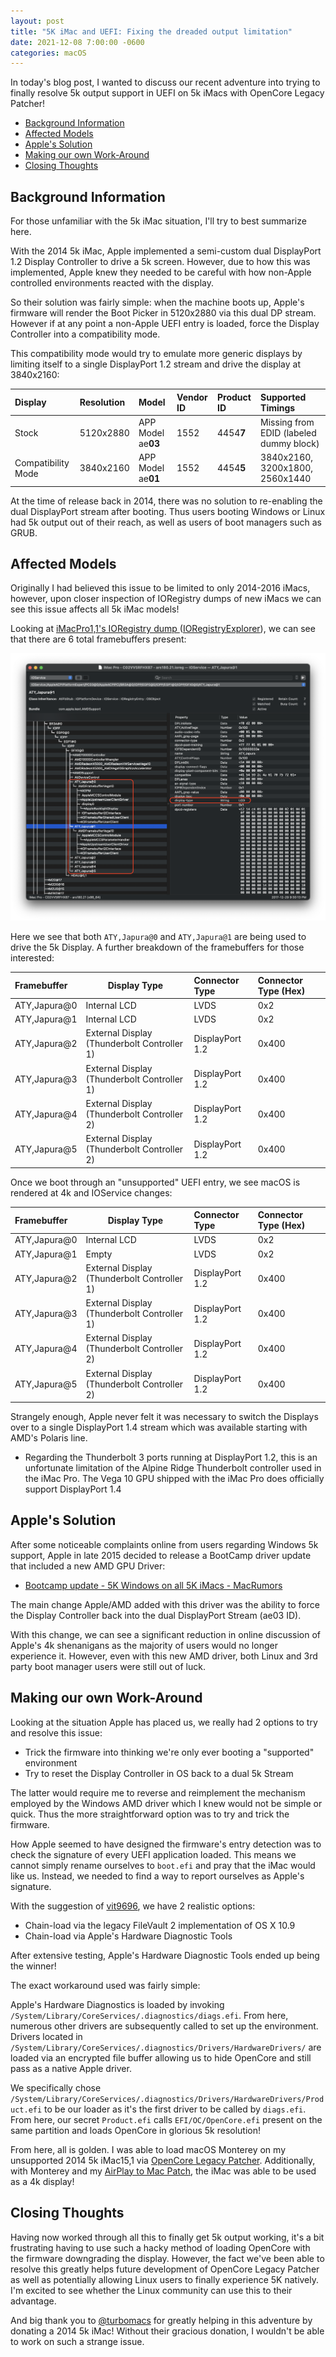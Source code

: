 ```yaml
---
layout: post
title: "5K iMac and UEFI: Fixing the dreaded output limitation"
date: 2021-12-08 7:00:00 -0600
categories: macOS
---
```


In today's blog post, I wanted to discuss our recent adventure into trying to finally resolve 5k output support in UEFI on 5k iMacs with OpenCore Legacy Patcher!

* [Background Information](#background-information)
* [Affected Models](#affected-models)
* [Apple's Solution](#apple-s-solution)
* [Making our own Work-Around](#making-our-own-work-around)
* [Closing Thoughts](#closing-thoughts)

## Background Information

For those unfamiliar with the 5k iMac situation, I'll try to best summarize here.

With the 2014 5k iMac, Apple implemented a semi-custom dual DisplayPort 1.2 Display Controller to drive a 5k screen. However, due to how this was implemented, Apple knew they needed to be careful with how non-Apple controlled environments reacted with the display.

So their solution was fairly simple: when the machine boots up, Apple's firmware will render the Boot Picker in 5120x2880 via this dual DP stream. However if at any point a non-Apple UEFI entry is loaded, force the Display Controller into a compatibility mode.

This compatibility mode would try to emulate more generic displays by limiting itself to a single DisplayPort 1.2 stream and drive the display at 3840x2160:

| Display            | Resolution | Model              | Vendor ID | Product ID | Supported Timings                       |
| :----------------- | :--------- | :----------------- | :-------- | :--------- | :-------------------------------------- |
| Stock              | 5120x2880  | APP Model ae**03** | 1552      | 4454**7**  | Missing from EDID (labeled dummy block) |
| Compatibility Mode | 3840x2160  | APP Model ae**01** | 1552      | 4454**5**  | 3840x2160, 3200x1800, 2560x1440         |

At the time of release back in 2014, there was no solution to re-enabling the dual DisplayPort stream after booting. Thus users booting Windows or Linux had 5k output out of their reach, as well as users of boot managers such as GRUB.

## Affected Models

Originally I had believed this issue to be limited to only 2014-2016 iMacs, however, upon closer inspection of IORegistry dumps of new iMacs we can see this issue affects all 5k iMac models!

Looking at [iMacPro1,1's IORegistry dump ](https://github.com/khronokernel/DarwinDumped/blob/master/iMacPro/iMacPro1%2C1/IOReg/iMac%20Pro%20-%20C02VV5RFHX87%20-%20ars180.21.ioreg)([IORegistryExplorer](https://github.com/khronokernel/IORegistryClone/blob/master/ioreg-302.zip)), we can see that there are 6 total framebuffers present:

![](/images/posts/2021-12-08-5K-UEFI/iMacPro-IOService.png)

Here we see that both `ATY,Japura@0` and `ATY,Japura@1` are being used to drive the 5k Display. A further breakdown of the framebuffers for those interested:

| Framebuffer  | Display Type                                | Connector Type  | Connector Type (Hex) |
| :----------- | ------------------------------------------- | :-------------- | :------------------- |
| ATY,Japura@0 | Internal LCD                                | LVDS            | 0x2                  | 
| ATY,Japura@1 | Internal LCD                                | LVDS            | 0x2                  | 
| ATY,Japura@2 | External Display (Thunderbolt Controller 1) | DisplayPort 1.2 | 0x400                |
| ATY,Japura@3 | External Display (Thunderbolt Controller 1) | DisplayPort 1.2 | 0x400                |
| ATY,Japura@4 | External Display (Thunderbolt Controller 2) | DisplayPort 1.2 | 0x400                |
| ATY,Japura@5 | External Display (Thunderbolt Controller 2) | DisplayPort 1.2 | 0x400                |


Once we boot through an "unsupported" UEFI entry, we see macOS is rendered at 4k and IOService changes:

| Framebuffer  | Display Type                                | Connector Type  | Connector Type (Hex) |
| :----------- | ------------------------------------------- | :-------------- | :------------------- |
| ATY,Japura@0 | Internal LCD                                | LVDS            | 0x2                  | 
| ATY,Japura@1 | Empty                                       | LVDS            | 0x2                  | 
| ATY,Japura@2 | External Display (Thunderbolt Controller 1) | DisplayPort 1.2 | 0x400                |
| ATY,Japura@3 | External Display (Thunderbolt Controller 1) | DisplayPort 1.2 | 0x400                |
| ATY,Japura@4 | External Display (Thunderbolt Controller 2) | DisplayPort 1.2 | 0x400                |
| ATY,Japura@5 | External Display (Thunderbolt Controller 2) | DisplayPort 1.2 | 0x400                |

Strangely enough, Apple never felt it was necessary to switch the Displays over to a single DisplayPort 1.4 stream which was available starting with AMD's Polaris line. 

* Regarding the Thunderbolt 3 ports running at DisplayPort 1.2, this is an unfortunate limitation of the Alpine Ridge Thunderbolt controller used in the iMac Pro. The Vega 10 GPU shipped with the iMac Pro does officially support DisplayPort 1.4

## Apple's Solution

After some noticeable complaints online from users regarding Windows 5k support, Apple in late 2015 decided to release a BootCamp driver update that included a new AMD GPU Driver:

* [Bootcamp update - 5K Windows on all 5K iMacs - MacRumors](https://forums.macrumors.com/threads/bootcamp-update-5k-windows-on-all-5k-imacs.1939481/)

The main change Apple/AMD added with this driver was the ability to force the Display Controller back into the dual DisplayPort Stream (ae03 ID). 

With this change, we can see a significant reduction in online discussion of Apple's 4k shenanigans as the majority of users would no longer experience it. However, even with this new AMD driver, both Linux and 3rd party boot manager users were still out of luck.

## Making our own Work-Around

Looking at the situation Apple has placed us, we really had 2 options to try and resolve this issue:

* Trick the firmware into thinking we're only ever booting a "supported" environment
* Try to reset the Display Controller in OS back to a dual 5k Stream

The latter would require me to reverse and reimplement the mechanism employed by the Windows AMD driver which I knew would not be simple or quick. Thus the more straightforward option was to try and trick the firmware.

How Apple seemed to have designed the firmware's entry detection was to check the signature of every UEFI application loaded. This means we cannot simply rename ourselves to `boot.efi` and pray that the iMac would like us. Instead, we needed to find a way to report ourselves as Apple's signature.

With the suggestion of [vit9696](https://github.com/vit9696), we have 2 realistic options:

* Chain-load via the legacy FileVault 2 implementation of OS X 10.9
* Chain-load via Apple's Hardware Diagnostic Tools

After extensive testing, Apple's Hardware Diagnostic Tools ended up being the winner! 

The exact workaround used was fairly simple:

Apple's Hardware Diagnostics is loaded by invoking `/System/Library/CoreServices/.diagnostics/diags.efi`. From here, numerous other drivers are subsequently called to set up the environment. Drivers located in `/System/Library/CoreServices/.diagnostics/Drivers/HardwareDrivers/` are loaded via an encrypted file buffer allowing us to hide OpenCore and still pass as a native Apple driver.

We specifically chose `/System/Library/CoreServices/.diagnostics/Drivers/HardwareDrivers/Product.efi` to be our loader as it's the first driver to be called by `diags.efi`. From here, our secret `Product.efi` calls `EFI/OC/OpenCore.efi` present on the same partition and loads OpenCore in glorious 5k resolution!

From here, all is golden. I was able to load macOS Monterey on my unsupported 2014 5k iMac15,1 via [OpenCore Legacy Patcher](https://github.com/dortania/OpenCore-Legacy-Patcher/). Additionally, with Monterey and my [AirPlay to Mac Patch](https://khronokernel.github.io/macos/2021/06/22/AIRPLAY.html), the iMac was able to be used as a 4k display!

## Closing Thoughts

Having now worked through all this to finally get 5k output working, it's a bit frustrating having to use such a hacky method of loading OpenCore with the firmware downgrading the display. However, the fact we've been able to resolve this greatly helps future development of OpenCore Legacy Patcher as well as potentially allowing Linux users to finally experience 5K natively. I'm excited to see whether the Linux community can use this to their advantage.

And big thank you to [@turbomacs](https://github.com/turbomacs) for greatly helping in this adventure by donating a 2014 5k iMac! Without their gracious donation, I wouldn't be able to work on such a strange issue.